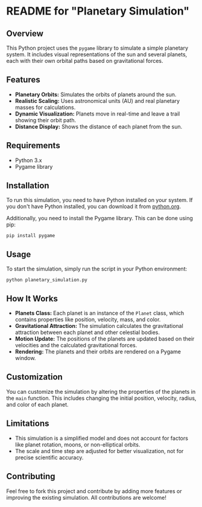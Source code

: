 <h1>README for "Planetary Simulation"</h1>

<h2>Overview</h2>
<p>This Python project uses the <code>pygame</code> library to simulate a simple planetary system. It includes visual representations of the sun and several planets, each with their own orbital paths based on gravitational forces.</p>

<h2>Features</h2>
<ul>
  <li><strong>Planetary Orbits:</strong> Simulates the orbits of planets around the sun.</li>
  <li><strong>Realistic Scaling:</strong> Uses astronomical units (AU) and real planetary masses for calculations.</li>
  <li><strong>Dynamic Visualization:</strong> Planets move in real-time and leave a trail showing their orbit path.</li>
  <li><strong>Distance Display:</strong> Shows the distance of each planet from the sun.</li>
</ul>

<h2>Requirements</h2>
<ul>
  <li>Python 3.x</li>
  <li>Pygame library</li>
</ul>

<h2>Installation</h2>
<p>To run this simulation, you need to have Python installed on your system. If you don't have Python installed, you can download it from <a href="https://www.python.org/downloads/">python.org</a>.</p>
<p>Additionally, you need to install the Pygame library. This can be done using pip:</p>
<pre><code>pip install pygame</code></pre>

<h2>Usage</h2>
<p>To start the simulation, simply run the script in your Python environment:</p>
<pre><code>python planetary_simulation.py</code></pre>

<h2>How It Works</h2>
<ul>
  <li><strong>Planets Class:</strong> Each planet is an instance of the <code>Planet</code> class, which contains properties like position, velocity, mass, and color.</li>
  <li><strong>Gravitational Attraction:</strong> The simulation calculates the gravitational attraction between each planet and other celestial bodies.</li>
  <li><strong>Motion Update:</strong> The positions of the planets are updated based on their velocities and the calculated gravitational forces.</li>
  <li><strong>Rendering:</strong> The planets and their orbits are rendered on a Pygame window.</li>
</ul>

<h2>Customization</h2>
<p>You can customize the simulation by altering the properties of the planets in the <code>main</code> function. This includes changing the initial position, velocity, radius, and color of each planet.</p>

<h2>Limitations</h2>
<ul>
  <li>This simulation is a simplified model and does not account for factors like planet rotation, moons, or non-elliptical orbits.</li>
  <li>The scale and time step are adjusted for better visualization, not for precise scientific accuracy.</li>
</ul>

<h2>Contributing</h2>
<p>Feel free to fork this project and contribute by adding more features or improving the existing simulation. All contributions are welcome!</p>
